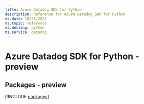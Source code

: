 ```yaml
---
title: Azure Datadog SDK for Python
description: Reference for Azure Datadog SDK for Python
ms.date: 10/21/2025
ms.topic: reference
ms.devlang: python
ms.service: datadog
---
```

# Azure Datadog SDK for Python - preview
## Packages - preview
[!INCLUDE [packages](datadog-index.md)]
